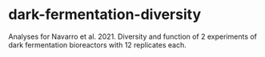 # dark-fermentation-diversity
 
 Analyses for Navarro et al. 2021. Diversity and function of 2 experiments of dark fermentation bioreactors with 12 replicates each.
